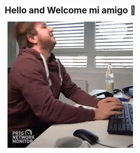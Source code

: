<h1 align="center">Hello and Welcome mi amigo 👋</h1>

<div align="center">
  <img src="https://github.com/ahmed-dini/ahmed-dini/blob/main/images/coding.gif" alt="me coding"/>
</div>
